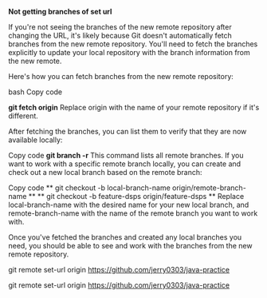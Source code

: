 **Not getting branches of set url**

If you're not seeing the branches of the new remote repository after changing the URL,
it's likely because Git doesn't automatically fetch branches from the new remote repository. 
You'll need to fetch the branches explicitly to update your local repository 
with the branch information from the new remote.

Here's how you can fetch branches from the new remote repository:

bash
Copy code

**git fetch origin**
Replace origin with the name of your remote repository if it's different.

After fetching the branches, you can list them to verify that they are now available locally:


Copy code
**git branch -r**
This command lists all remote branches. 
If you want to work with a specific remote branch locally, 
you can create and check out a new local branch based on the remote branch:


Copy code
**   git checkout -b local-branch-name origin/remote-branch-name  **
**   git checkout -b feature-dsps origin/feature-dsps  **
Replace local-branch-name with the desired name for your new local branch,
and remote-branch-name with the name of the remote branch you want to work with.

Once you've fetched the branches and created any local branches you need,
you should be able to see and work with the branches from the new remote repository.





git remote set-url origin https://github.com/jerry0303/java-practice

git remote set-url origin https://github.com/jerry0303/java-practice

